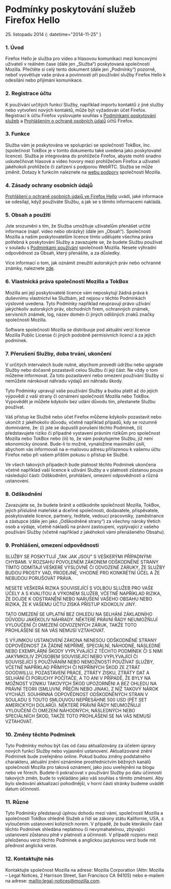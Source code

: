 # Podmínky poskytování služeb Firefox Hello

25\. listopadu 2014
{: datetime="2014-11-25" }

### 1. Úvod 

Firefox Hello je služba pro video a hlasovou komunikaci mezi koncovými uživateli v reálném čase (dále jen „Služba“) poskytovaná společností Mozilla.  Přečtěte si celý tento dokument (dále jen „Podmínky“) pozorně, neboť vysvětluje vaše práva a povinnosti při používání služby Firefox Hello k odesílání nebo přijímání komunikace.

### 2. Registrace účtu

K používání určitých funkcí Služby, například importu kontaktů z jiné služby nebo vytvoření nových kontaktů, může být vyžadován účet Firefox.  Registrací k účtu Firefox vyslovujete souhlas s [Podmínkami poskytování služeb](https://www.mozilla.org/about/legal/terms/services) a [Prohlášením o ochraně osobních údajů](https://www.mozilla.org/privacy/firefox-cloud) účtů Firefox.

### 3. Funkce

Služba vám je poskytována ve spolupráci se společností TokBox, Inc. (společnost TokBox je v tomto dokumentu také uvedena jako poskytovatel licence).  Služba je integrována do prohlížeče Firefox, abyste mohli snadno uskutečňovat hlasové a video hovory mezi prohlížečem Firefox a uživateli jakéhokoli prohlížeče či zařízení s podporou WebRTC.  Služba se může změnit.  Dotazy k funkcím naleznete na [webu podpory](https://support.mozilla.org/products/firefox) společnosti Mozilla. 

### 4. Zásady ochrany osobních údajů

[Prohlášení o ochraně osobních údajů ve Firefox Hello](https://www.mozilla.org/privacy/firefox-hello/) uvádí, jaké informace se odesílají, když používáte Službu, a jak se s těmito informacemi nakládá.

### 5. Obsah a použití 

Jste srozuměni s tím, že Služba umožňuje uživatelům přenášet určité informace (např. video nebo obrázky) (dále jen „Obsah“).  Společnosti Mozilla a našim poskytovatelům licence tímto udělujete všechna práva potřebná k poskytování Služby a zavazujete se, že budete Službu používat v souladu s [Podmínkami používání](https://www.mozilla.org/about/legal/acceptable-use) společnosti Mozilla. Nesete výhradní odpovědnost za Obsah, který přenášíte, a za důsledky. 

Více informací o tom, jak oznámit zneužití autorských práv nebo ochranné známky, naleznete [zde](https://www.mozilla.org/about/legal/report-abuse/).

### 6. Vlastnická práva společností Mozilla a TokBox

Mozilla ani její poskytovatelé licence vám neposkytují žádná práva k duševnímu vlastnictví ke Službám, jež nejsou v těchto Podmínkách výslovně uvedena.  Tyto Podmínky například neupravují právo užívání jakýchkoliv autorských práv, obchodních firem, ochranných známek, servisních známek, log, název domén či jiných odlišných znaků značky společnosti Mozilla.  

Software společnosti Mozilla se distribuuje pod aktuální verzí licence Mozilla Public License či jiných podobně permisivních licencí a za jejich podmínek.

### 7. Přerušení Služby, doba trvání, ukončení

V určitých intervalech bude nutné, abychom provedli údržbu nebo upgrade Služby nebo dočasně pozastavili celou Službu či její část. Ne vždy o tom můžeme informovat. Za toto pozastavení nebo omezení používání Služby si nemůžete nárokovat náhradu výdajů ani náhradu škody.

Tyto Podmínky upravují vaše používání Služby a budou platit až do jejich výpovědi z vaší strany či oznámení společnosti Mozilla nebo TokBox. Vypovědět je můžete kdykoliv bez udání důvodu tím, přestanete Službu používat.

Váš přístup ke Službě nebo účet Firefox můžeme kdykoliv pozastavit nebo ukončit z jakéhokoliv důvodu, včetně například případů, kdy se rozumně domníváme, že: (i) jste se dopustili porušení těchto Podmínek, (ii) představujete riziko či případné vystavení právním rizikům pro společnost Mozilla nebo TokBox nebo (iii) to, že vám poskytujeme Službu, již není ekonomicky únosné. Bude-li to možné, vynaložíme maximální úsilí, abychom vás informovali na e-mailovou adresu přiřazenou k vašemu účtu Firefox nebo při vašem příštím pokusu o přístup ke Službě.

Ve všech takových případech bude platnost těchto Podmínek ukončena včetně například vaší licence k užívání Služby a v platnosti zůstanou pouze následující části: Odškodnění, prohlášení, omezení odpovědnosti a různá ustanovení.

### 8. Odškodnění

Zavazujete se, že budete bránit a odškodníte společnosti Mozilla, TokBox, jejich příslušné mateřské a dceřiné společnosti, dodavatele, přispěvatele, poskytovatele licence, partnery, ředitele, vedoucí pracovníky, zaměstnance a zástupce (dále jen jako „Odškodněné strany“) za všechny nároky třetích osob a výdaje, včetně nákladů na právní zastoupení, vyplývající z vašeho používání Služby (včetně například z jakéhokoli vámi přenášeného Obsahu).

### 9. Prohlášení, omezení odpovědnosti

SLUŽBY SE POSKYTUJÍ „TAK JAK JSOU” S VEŠKERÝMI PŘÍPADNÝMI CHYBAMI. V ROZSAHU POVOLENÉM ZÁKONEM ODŠKODNĚNÉ STRANY TÍMTO ODMÍTAJÍ VEŠKERÉ VÝSLOVNÉ ČI ODVOZENÉ ZÁRUKY, ŽE SLUŽBY BUDOU PROSTY VAD, PRODEJNÉ, VHODNÉ PRO KONKRÉTNÍ ÚČEL A ŽE NEBUDOU PORUŠOVAT PRÁVA.

NESETE VEŠKERÁ RIZIKA SOUVISEJÍCÍ S VOLBOU SLUŽEB PRO VAŠE ÚČELY A S KVALITOU A VÝKONEM SLUŽEB, VČETNĚ NAPŘÍKLAD RIZIKA, ŽE DOJDE K ODSTRANĚNÍ NEBO NARUŠENÍ VAŠEHO OBSAHU NEBO RIZIKA, ŽE K VAŠEMU ÚČTU ZÍSKÁ PŘÍSTUP KDOKOLIV JINÝ.

TATO OMEZENÍ SE UPLATNÍ BEZ OHLEDU NA SELHÁNÍ ZÁKLADNÍHO DŮVODU JAKÉKOLIV NÁHRADY. NĚKTERÉ PRÁVNÍ ŘÁDY NEUMOŽŇUJÍ VYLOUČENÍ ČI OMEZENÍ ODVOZENÝCH ZÁRUK, TAKŽE TOTO PROHLÁŠENÍ SE NA VÁS NEMUSÍ VZTAHOVAT.

S VÝJIMKOU USTANOVENÍ ZÁKONA NENESOU ODŠKODNĚNÉ STRANY ODPOVĚDNOST ZA ŽÁDNÉ NEPŘÍMÉ, SPECIÁLNÍ, NÁHODNÉ, NÁSLEDNÉ NEBO EXEMPLÁRNÍ ŠKODY VYPLÝVAJÍCÍ Z TĚCHTO PODMÍNEK ČI S NIMI JAKÝMKOLIV ZPŮSOBEM SOUVISEJÍCÍ NEBO VYPLÝVAJÍCÍ ČI SOUVISEJÍCÍ S POUŽÍVÁNÍM NEBO NEMOŽNOSTÍ POUŽÍVAT SLUŽBY, VČETNĚ NAPŘÍKLAD PŘÍMÝCH ČI NEPŘÍMÝCH ŠKOD ZE ZTRÁT GOODWILLU, POZASTAVENÍ PRÁCE, ZTRÁTY ZISKU, ZTRÁTY DAT A SELHÁNÍ ČI PORUCHY POČÍTAČE, A TO ANI V PŘÍPADĚ, ŽE BYLY NA MOŽNOST VZNIKU TAKOVÝCH ŠKOD UPOZORNĚNI A BEZ OHLEDU NA PRÁVNÍ TEORII (SMLUVNÍ, PŘEČIN NEBO JINAK), Z NÍŽ TAKOVÝ NÁROK VYCHÁZÍ. SOUHRNNÁ ODPOVĚDNOST ODŠKODNĚNÝCH STRAN V SOULADU S TOUTO SMLOUVOU NEPŘESÁHNE 500 USD (PĚT SET AMERICKÝCH DOLARŮ). NĚKTERÉ PRÁVNÍ ŘÁDY NEUMOŽŇUJÍ VYLOUČENÍ ČI OMEZENÍ NÁHODNÝCH, NÁSLEDNÝCH NEBO SPECIÁLNÍCH ŠKOD, TAKŽE TOTO PROHLÁŠENÍ SE NA VÁS NEMUSÍ VZTAHOVAT.

### 10. Změny těchto Podmínek

Tyto Podmínky mohou být čas od času aktualizovány za účelem úpravy nových funkcí Služby nebo vyjasnění ustanovení. Aktualizované znění Podmínek bude zveřejněno online. Pokud budou změny podstatného charakteru, aktuální znění oznámíme prostřednictvím běžných kanálů společnosti Mozilla pro taková oznámení, jako jsou uveřejnění na blogu nebo ve fórech. Budete-li pokračovat v používání Služby po datu účinnosti takových změn, bude to vykládáno jako váš souhlas s těmito změnami. Aby bylo sledování aktualizací pohodlnější, v horní části stránky budeme uvádět datum účinnosti.

### 11. Různé

Tyto Podmínky představují úplnou dohodu mezi vámi, společností Mozilla a společnosti TokBox ohledně Služeb a řídí se zákony státu Kalifornie, USA, s vyloučením ustanovení kolizních norem. V případě, že bude kterákoliv část těchto Podmínek shledána neplatnou či nevymahatelnou, zbývající ustanovení zůstanou plně v platnosti a účinnosti. V případě rozporu mezi přeloženou verzí těchto Podmínek a anglickou jazykovou verzí bude mít přednost anglická verze.

### 12. Kontaktujte nás

Kontaktujte společnost Mozilla na adrese: Mozilla Corporation (Attn: Mozilla – Legal Notices, 2 Harrison Street, San Francisco CA 94105) nebo e-mailem na adrese: <mailto:legal-notices@mozilla.com>.
